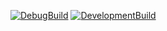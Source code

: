 [![DebugBuild](https://github.com/that-dat-bad/25B_GE_CG/actions/workflows/DebugBuild.yml/badge.svg)](https://github.com/that-dat-bad/25B_GE_CG/actions/workflows/DebugBuild.yml)
[![DevelopmentBuild](https://github.com/that-dat-bad/25B_GE_CG/actions/workflows/DevelopmentBuild.yml/badge.svg)](https://github.com/that-dat-bad/25B_GE_CG/actions/workflows/DevelopmentBuild.yml)
